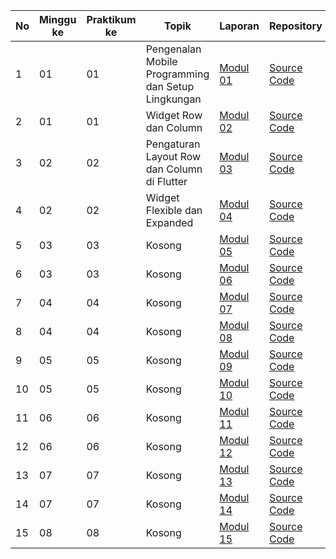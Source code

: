 | No  | Minggu ke | Praktikum ke | Topik  | Laporan | Repository |
| --- | --------- | ------------ | ------- | -------- | ----------- |
|  1  | 01 | 01 | Pengenalan Mobile Programming dan Setup Lingkungan | [Modul 01](https://docs.google.com/document/d/1aVRJTNYvTpJY1oBlYQX1pxzbSQFfJ98n/edit?usp=sharing "Modul 01") | [Source Code](https://github.com/dickadty/modul1-mobile "Repository") |
|  2  | 01 | 01 | Widget Row dan Column | [Modul 02](https://docs.google.com/document/d/1bAyuU6jrKHtkA4Xj5qt7JtetDfKI22JQ/edit?usp=sharing "Modul 02") | [Source Code](https://github.com/dickadty/modul2-mobile "Repository") |
|  3  | 02 | 02 | Pengaturan Layout Row dan Column di Flutter | [Modul 03](https://docs.google.com/document/d/1xG5zvKOgwrAXow-jxBnv22rApHQjhqTO/edit?usp=sharing "Modul 03") | [Source Code](https://github.com/dickadty/modul3-mobile "Repository") |
|  4  | 02 | 02 | Widget Flexible dan Expanded | [Modul 04](https://docs.google.com/document/d/11raVMCJFUIHBD0Df23qXv1r68YZ6I8C1/edit?usp=sharing "Modul 04") | [Source Code](https://github.com/dickadty/modul4-mobile "Repository") |
|  5  | 03 | 03 | Kosong | [Modul 05](# "Modul 05") | [Source Code](# "Repository") |
|  6  | 03 | 03 | Kosong | [Modul 06](# "Modul 06") | [Source Code](# "Repository") |
|  7  | 04 | 04 | Kosong | [Modul 07](# "Modul 07") | [Source Code](# "Repository") |
|  8  | 04 | 04 | Kosong | [Modul 08](# "Modul 08") | [Source Code](# "Repository") |
|  9  | 05 | 05 | Kosong | [Modul 09](# "Modul 09") | [Source Code](# "Repository") |
| 10  | 05 | 05 | Kosong | [Modul 10](# "Modul 10") | [Source Code](# "Repository") |
| 11  | 06 | 06 | Kosong | [Modul 11](# "Modul 11") | [Source Code](# "Repository") |
| 12  | 06 | 06 | Kosong | [Modul 12](# "Modul 12") | [Source Code](# "Repository") |
| 13  | 07 | 07 | Kosong | [Modul 13](# "Modul 13") | [Source Code](# "Repository") |
| 14  | 07 | 07 | Kosong | [Modul 14](# "Modul 14") | [Source Code](# "Repository") |
| 15  | 08 | 08 | Kosong | [Modul 15](# "Modul 15") | [Source Code](# "Repository") |
